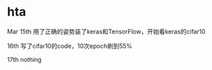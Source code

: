 # hta
Mar 
15th 用了正确的姿势装了keras和TensorFlow，开始看keras的cifar10

16th 写了cifar10的code，10次epoch刷到55%

17th nothing
